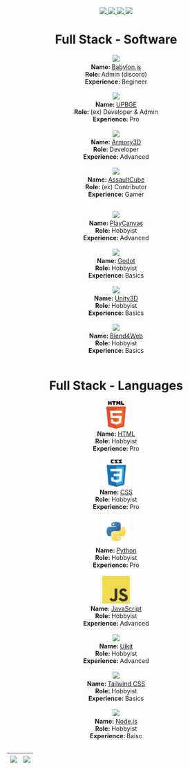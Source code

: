 <!-- SOCIAL LINKS -->
<div align="center">
  <a href="https://discord.gg/bn2xx6VkbP">
    <img src="https://img.shields.io/badge/discord-%23E60023.svg?&color=darkslateblue&style=for-the-badge&logo=discord&logoColor=white" />
  </a>
  <a href="https://youtube.com/channel/UCPnPW3BMq3Lv--L6XFoVfLA">
    <img src="https://img.shields.io/badge/youtube-%23E60023.svg?&style=for-the-badge&logo=youtube&logoColor=white" />
  </a>
  <a href="https://twitter.com/rpaladin_01">
    <img src="https://img.shields.io/badge/twitter-%23E60023.svg?&color=blue&style=for-the-badge&logo=twitter&logoColor=white" />
  </a>
  <a href="https://reddit.com/u/randompandagames">
    <img src="https://img.shields.io/badge/reddit-%23E60023.svg?&color=darkorange&style=for-the-badge&logo=reddit&logoColor=white" />
  </a>
</div>

<div align="center">
  <h1>Full Stack - Software</h1>

  <!-- Babylon.js -->
  <div>
    <img src="https://avatars.githubusercontent.com/u/4855800?s=200&v=4" width=64 /><br />
    <b>Name: </b><a href="https://babylonjs.com">Babylon.js</a><br />
    <b>Role: </b>Admin (discord)<br />
    <b>Experience: </b>Begineer
  </div><br />

  <!-- UPBGE -->
  <div>
    <img src="https://avatars.githubusercontent.com/u/16006310?s=200&v=4" width=64 /><br />
    <b>Name: </b><a href="https://upbge.org">UPBGE</a><br />
    <b>Role: </b>(ex) Developer & Admin<br />
    <b>Experience: </b>Pro
  <div><br />

  <!-- Armory3D -->
  <div>
    <img src="https://avatars.githubusercontent.com/u/20436620?s=200&v=4" width=64 /><br />
    <b>Name: </b><a href="https://armory3d.org">Armory3D</a><br />
    <b>Role: </b>Developer<br />
    <b>Experience: </b>Advanced
  <div><br />

  <!-- AssaultCube -->
  <div>
    <img src="https://avatars.githubusercontent.com/u/5957666?s=200&v=4" width=64 /></br />
    <b>Name: </b><a href="https://assault.cubers.net">AssaultCube</a></br />
    <b>Role: </b>(ex) Contributor</br />
    <b>Experience: </b>Gamer</p>
  <div></br />

  <!-- PlayCanvas -->
  <div>
    <img src="https://avatars.githubusercontent.com/u/1030579?s=200&v=4" width=64 /></br />
    <b>Name: </b><a href="https://playcanvas.com">PlayCanvas</a></br />
    <b>Role: </b>Hobbyist</br />
    <b>Experience: </b>Advanced
  <div></br />

  <!-- Godot -->
  <div>
    <img src="https://avatars.githubusercontent.com/u/6318500?s=200&v=4" width=64 /></br />
    <b>Name: </b><a href="https://godotengine.org">Godot</a></br />
    <b>Role: </b>Hobbyist</br />
    <b>Experience: </b>Basics
  <div></br />

  <!-- Unity3D -->
  <div>
    <img src="https://avatars.githubusercontent.com/u/13039680?s=200&v=4" width=64 /></br />
    <b>Name: </b><a href="https://unity3d.com">Unity3D</a></br />
    <b>Role: </b>Hobbyist</br />
    <b>Experience: </b>Basics
  <div></br />

  <!-- Blend4Web -->
  <div>
    <img src="https://avatars.githubusercontent.com/u/7070926?s=200&v=4" width=64 /></br />
    <b>Name: </b><a href="https://blend4web.com">Blend4Web</a></br />
    <b>Role: </b>Hobbyist</br />
    <b>Experience: </b>Basics
  <div></br />
  
</div>
  
<div align="center">
  <h1>Full Stack - Languages</h1>
  
  <!-- HTML -->
  <div>
    <img src="https://raw.githubusercontent.com/github/explore/80688e429a7d4ef2fca1e82350fe8e3517d3494d/topics/html/html.png" width=64 /></br />
    <b>Name: </b><a href="https://developer.mozilla.org">HTML</a></br />
    <b>Role: </b>Hobbyist</br />
    <b>Experience: </b>Pro
  <div></br />
  
  <!-- CSS -->
  <div>
    <img src="https://raw.githubusercontent.com/github/explore/80688e429a7d4ef2fca1e82350fe8e3517d3494d/topics/css/css.png" width=64 /></br />
    <b>Name: </b><a href="https://developer.mozilla.org">CSS</a></br />
    <b>Role: </b>Hobbyist</br />
    <b>Experience: </b>Pro
  <div></br />

  <!-- Python -->
  <div>
    <img src="https://raw.githubusercontent.com/github/explore/80688e429a7d4ef2fca1e82350fe8e3517d3494d/topics/python/python.png" width=64 /></br />
    <b>Name: </b><a href="https://python.org">Python</a></br />
    <b>Role: </b>Hobbyist</br />
    <b>Experience: </b>Pro
  <div></br />

  <!-- JavaScript -->
  <div>
    <img src="https://raw.githubusercontent.com/github/explore/80688e429a7d4ef2fca1e82350fe8e3517d3494d/topics/javascript/javascript.png" width=64 /></br />
    <b>Name: </b><a href="https://www.javascript.com">JavaScript</a></br />
    <b>Role: </b>Hobbyist</br />
    <b>Experience: </b>Advanced
  <div></br />
  
  <!-- Uikit -->
  <div>
    <img src="https://avatars.githubusercontent.com/u/4173184?s=200&v=4" width=64 /></br />
    <b>Name: </b><a href="https://getuikit.com">Uikit</a></br />
    <b>Role: </b>Hobbyist</br />
    <b>Experience: </b>Advanced
  <div></br />
  
  <!-- Tailwind -->
  <div>
    <img src="https://avatars.githubusercontent.com/u/67109815?s=200&v=4" width=64 /></br />
    <b>Name: </b><a href="http://tailwindcss.com">Tailwind CSS</a></br />
    <b>Role: </b>Hobbyist</br />
    <b>Experience: </b>Basics
  <div></br />

  <!-- Node.js -->
  <div>
    <img src="https://avatars.githubusercontent.com/u/9950313?s=200&v=4" width=64 /></br />
    <b>Name: </b><a href="https://nodejs.org">Node.js</a></br />
    <b>Role: </b>Hobbyist</br />
    <b>Experience: </b>Baisc
  <div></br />
  
</div>

|  <img align="center" src="https://github-readme-stats.vercel.app/api/top-langs/?username=rpaladin&layout=compact&theme=ayu-mirage&show_icons=true" /> | <img align="center" src="https://github-readme-stats.vercel.app/api?username=rpaladin&theme=ayu-mirage&show_icons=true" />
| ------------- | ------------- |
